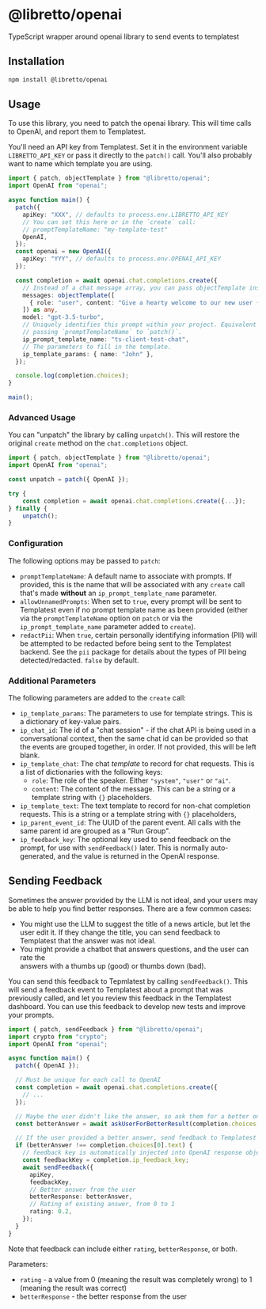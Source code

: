 # @libretto/openai

TypeScript wrapper around openai library to send events to templatest

## Installation

```bash
npm install @libretto/openai
```

## Usage

To use this library, you need to patch the openai library. This will time calls to OpenAI, and report them to Templatest.

You'll need an API key from Templatest. Set it in the environment variable `LIBRETTO_API_KEY` or pass it directly to the `patch()` call. You'll also probably want to name which template you are using.

```typescript
import { patch, objectTemplate } from "@libretto/openai";
import OpenAI from "openai";

async function main() {
  patch({
    apiKey: "XXX", // defaults to process.env.LIBRETTO_API_KEY
    // You can set this here or in the `create` call:
    // promptTemplateName: "my-template-test"
    OpenAI,
  });
  const openai = new OpenAI({
    apiKey: "YYY", // defaults to process.env.OPENAI_API_KEY
  });

  const completion = await openai.chat.completions.create({
    // Instead of a chat message array, you can pass objectTemplate instead.
    messages: objectTemplate([
      { role: "user", content: "Give a hearty welcome to our new user {name}" },
    ]) as any,
    model: "gpt-3.5-turbo",
    // Uniquely identifies this prompt within your project. Equivalent to
    // passing `promptTemplateName` to `patch()`.
    ip_prompt_template_name: "ts-client-test-chat",
    // The parameters to fill in the template.
    ip_template_params: { name: "John" },
  });

  console.log(completion.choices);
}

main();
```

### Advanced Usage

You can "unpatch" the library by calling `unpatch()`. This will restore the original `create` method on the `chat.completions` object.

```typescript
import { patch, objectTemplate } from "@libretto/openai";
import OpenAI from "openai";

const unpatch = patch({ OpenAI });

try {
    const completion = await openai.chat.completions.create({...});
} finally {
    unpatch();
}
```

### Configuration

The following options may be passed to `patch`:

- `promptTemplateName`: A default name to associate with prompts. If provided,
  this is the name that will be associated with any `create` call that's made
  **without** an `ip_prompt_template_name` parameter.
- `allowUnnamedPrompts`: When set to `true`, every prompt will be sent to
  Templatest even if no prompt template name as been provided (either via the
  `promptTemplateName` option on `patch` or via the `ip_prompt_template_name`
  parameter added to `create`).
- `redactPii`: When `true`, certain personally identifying information (PII)
  will be attempted to be redacted before being sent to the Templatest backend.
  See the `pii` package for details about the types of PII being detected/redacted.
  `false` by default.

### Additional Parameters

The following parameters are added to the `create` call:

- `ip_template_params`: The parameters to use for template
  strings. This is a dictionary of key-value pairs.
- `ip_chat_id`: The id of a "chat session" - if the chat API is
  being used in a conversational context, then the same chat id can be
  provided so that the events are grouped together, in order. If not provided,
  this will be left blank.
- `ip_template_chat`: The chat _template_ to record for chat
  requests. This is a list of dictionaries with the following keys:
  - `role`: The role of the speaker. Either `"system"`, `"user"` or `"ai"`.
  - `content`: The content of the message. This can be a string or a template
    string with `{}` placeholders.
- `ip_template_text`: The text template to record for non-chat
  completion requests. This is a string or a template string with `{}`
  placeholders,
- `ip_parent_event_id`: The UUID of the parent event. All calls with the same
  parent id are grouped as a "Run Group".
- `ip_feedback_key`: The optional key used to send feedback on the prompt, for
  use with `sendFeedback()` later. This is normally auto-generated, and the
  value is returned in the OpenAI response.

## Sending Feedback

Sometimes the answer provided by the LLM is not ideal, and your users may be
able to help you find better responses. There are a few common cases:

- You might use the LLM to suggest the title of a news article, but let the
  user edit it. If they change the title, you can send feedback to Templatest
  that the answer was not ideal.
- You might provide a chatbot that answers questions, and the user can rate the  
  answers with a thumbs up (good) or thumbs down (bad).

You can send this feedback to Tepmlatest by calling `sendFeedback()`. This will
send a feedback event to Templatest about a prompt that was previously called, and
let you review this feedback in the Templatest dashboard. You can use this
feedback to develop new tests and improve your prompts.

```typescript
import { patch, sendFeedback } from "@libretto/openai";
import crypto from "crypto";
import OpenAI from "openai";

async function main() {
  patch({ OpenAI });

  // Must be unique for each call to OpenAI
  const completion = await openai.chat.completions.create({
    // ...
  });

  // Maybe the user didn't like the answer, so ask them for a better one.
  const betterAnswer = await askUserForBetterResult(completion.choices[0].text);

  // If the user provided a better answer, send feedback to Templatest
  if (betterAnswer !== completion.choices[0].text) {
    // feedback key is automatically injected into OpenAI response object.
    const feedbackKey = completion.ip_feedback_key;
    await sendFeedback({
      apiKey,
      feedbackKey,
      // Better answer from the user
      betterResponse: betterAnswer,
      // Rating of existing answer, from 0 to 1
      rating: 0.2,
    });
  }
}
```

Note that feedback can include either `rating`, `betterResponse`, or both.

Parameters:

- `rating` - a value from 0 (meaning the result was completely wrong) to 1 (meaning the result was correct)
- `betterResponse` - the better response from the user
